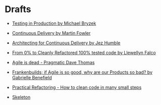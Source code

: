 # Drafts


* [Testing in Production by Michael Bryzek](testing-in-production)
* [Continuous Delivery by Martin Fowler](continuous-delivery)
* [Architecting for Continuous Delivery by Jez Humble](architecting-for-continuous-delivery)

* [From 0% to Cleanly Refactored 100% tested code by Llewellyn Falco](from-0-to-clean-refactored-100-tested-code)

* [Agile is dead - Pragmatic Dave Thomas](https://www.youtube.com/watch?v=a-BOSpxYJ9M)
* [Frankenbuilds; if Agile is so good, why are our Products so bad? by Gabrielle Benefield](https://www.youtube.com/watch?v=2JNXx8VdbAE)
* [Practical Refactoring - How to clean code in many small steps](https://www.youtube.com/watch?v=aWiwDdx_rdo)

* [Skeleton](skeleton)

<!--

-->

